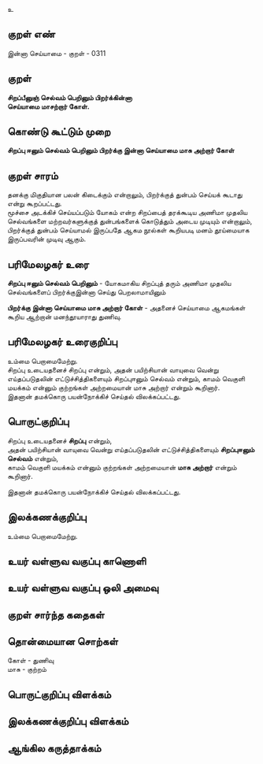 உ

## குறள் எண் 

இன்னா செய்யாமை - குறள் - 0311  

## குறள் 

**சிறப்பீனுஞ் செல்வம் பெறினும் பிறர்க்கின்னா  
செய்யாமை மாசற்றார் கோள்.**

## கொண்டு கூட்டும் முறை

**சிறப்பு ஈனும் செல்வம் பெறினும் பிறர்க்கு இன்னா செய்யாமை மாசு அற்றார் கோள்**  

## குறள் சாரம் 

தனக்கு மிகுதியான பலன் கிடைக்கும் என்றாலும், பிறர்க்குத் துன்பம் செய்யக் கூடாது என்று கூறப்பட்டது.  
மூச்சை அடக்கிச் செய்யப்படும் யோகம் என்ற சிறப்பைத் தரக்கூடிய அணிமா முதலிய செல்வங்களை மற்றவர்களுக்குத் துன்பங்களைக் கொடுத்தும் அடைய முடியும் என்றாலும், பிறர்க்குத் துன்பம் செய்யாமல் இருப்பதே ஆகம நூல்கள் கூறியபடி மனம் தூய்மையாக இருப்பவரின் முடிவு ஆகும்.

## பரிமேலழகர் உரை

**சிறப்பு ஈனும் செல்வம் பெறினும்** - யோகமாகிய சிறப்புத் தரும் அணிமா முதலிய செல்வங்களைப் பிறர்க்குஇன்னா செய்து பெறலாமாயினும்  

**பிறர்க்கு இன்னா செய்யாமை மாசு அற்றார் கோள்** - அதனைச் செய்யாமை ஆகமங்கள் கூறிய ஆற்றான் மனந்தூயாராது துணிவு.  

## பரிமேலழகர் உரைகுறிப்பு   

உம்மை பெறாமைமேற்று.   
சிறப்பு உடையதனைச் சிறப்பு என்றும், அதன் பயிற்சியான் வாயுவை வென்று எய்தப்படுதலின் எட்டுச்சித்திகளையும் சிறப்புஈனும் செல்வம் என்றும், காமம் வெகுளி மயக்கம் என்னும் குற்றங்கள் அற்றமையான் மாசு அற்றார் என்றும் கூறினார்.   
இதனான் தமக்கொரு பயன்நோக்கிச் செய்தல் விலக்கப்பட்டது.   

## பொருட்குறிப்பு 

சிறப்பு உடையதனைச் **சிறப்பு** என்றும்,   
அதன் பயிற்சியான் வாயுவை வென்று எய்தப்படுதலின் எட்டுச்சித்திகளையும் **சிறப்புஈனும் செல்வம்** என்றும்,   
காமம் வெகுளி மயக்கம் என்னும் குற்றங்கள் அற்றமையான் **மாசு அற்றார்** என்றும் கூறினார்.   

இதனான் தமக்கொரு பயன்நோக்கிச் செய்தல் விலக்கப்பட்டது.   

## இலக்கணக்குறிப்பு  

உம்மை பெறாமைமேற்று.    

## உயர் வள்ளுவ வகுப்பு காணொளி


## உயர் வள்ளுவ வகுப்பு ஒலி அமைவு 

 
## குறள் சார்ந்த கதைகள் 


## தொன்மையான சொற்கள்

கோள் - துணிவு  
மாசு   - குற்றம் 

## பொருட்குறிப்பு விளக்கம்


## இலக்கணக்குறிப்பு விளக்கம்


## ஆங்கில கருத்தாக்கம் 


